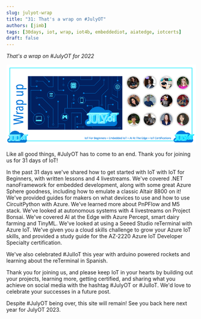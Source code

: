 ```yaml
---
slug: julyot-wrap
title: "31: That's a wrap on #JulyOT"
authors: [jimb]
tags: [30days, iot, wrap, iot4b, embeddediot, aiatedge, iotcerts]
draft: false
---
```


<head>
  <meta name="twitter:url" content="https://julyot.dev/blog/julyot-wrap" />
  <meta name="twitter:title" content="That's a wrap!" />
  <meta name="twitter:description" content="That's a wrap on #JulyOT for 2022" />
  <meta name="twitter:image" content="https://julyot.dev/img/png/julyot-wrap-banner.png" />
  <meta name="twitter:card" content="summary_large_image" />
  <meta name="twitter:creator" content="@jim" />
  <meta name="twitter:site" content="@AzureAdvocates" /> 
  <link rel="canonical" href="https://julyot.dev/blog/julyot-wrap" />
</head>

_That's a wrap on #JulyOT for 2022_

![Wrap up of JulyOT](/img/png/julyot-wrap-banner.png)

Like all good things, #JulyOT has to come to an end. Thank you for joining us for 31 days of IoT!

In the past 31 days we've shared how to get started with IoT with IoT for Beginners, with written lessons and 4 livestreams. We've covered .NET nanoFramework for embedded development, along with some great Azure Sphere goodness, including how to emulate a classic Altair 8800 on it! We've provided guides for makers on what devices to use and how to use CircuitPython with Azure. We've learned more about PnPFlow and M5 stack. We've looked at autonomous systems with 4 livestreams on Project Bonsai. We've covered AI at the Edge with Azure Percept, smart dairy farming and TinyML. We've looked at using a Seeed Studio reTerminal with Azure IoT. We've given you a cloud skills challenge to grow your Azure IoT skills, and provided a study guide for the AZ-2220 Azure IoT Developer Specialty certification.

We've also celebrated #JulIoT this year with arduino powered rockets and learning about the reTerminal in Spanish.

Thank you for joining us, and please keep IoT in your hearts by building out your projects, learning more, getting certified, and sharing what you achieve on social media with the hashtag #JulyOT or #JulIoT. We'd love to celebrate your successes in a future post.

Despite #JulyOT being over, this site will remain! See you back here next year for JulyOT 2023.
